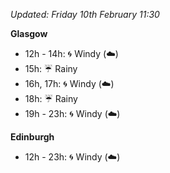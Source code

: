 *Updated: Friday 10th February 11:30*

**Glasgow**

* 12h - 14h: :cyclone: Windy (:cloud:)
* 15h: :umbrella: Rainy
* 16h, 17h: :cyclone: Windy (:cloud:)
* 18h: :umbrella: Rainy
* 19h - 23h: :cyclone: Windy (:cloud:)

**Edinburgh**

* 12h - 23h: :cyclone: Windy (:cloud:)
